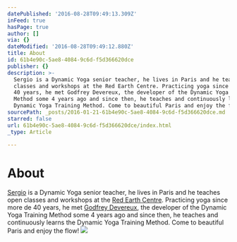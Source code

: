 ```yaml
---
datePublished: '2016-08-28T09:49:13.309Z'
inFeed: true
hasPage: true
author: []
via: {}
dateModified: '2016-08-28T09:49:12.880Z'
title: About
id: 61b4e90c-5ae8-4084-9c6d-f5d366620dce
publisher: {}
description: >-
  Sergio is a Dynamic Yoga senior teacher, he lives in Paris and he teaches open
  classes and workshops at the Red Earth Centre. Practicing yoga since more de
  40 years, he met Godfrey Devereux, the developer of the Dynamic Yoga Training
  Method some 4 years ago and since then, he teaches and continuously learns the
  Dynamic Yoga Training Method. Come to beautiful Paris and enjoy the flow!
sourcePath: _posts/2016-01-21-61b4e90c-5ae8-4084-9c6d-f5d366620dce.md
starred: false
url: 61b4e90c-5ae8-4084-9c6d-f5d366620dce/index.html
_type: Article

---
```

# About

[Sergio][0] is a Dynamic Yoga senior teacher, he lives in Paris and he teaches open classes and workshops at the [Red Earth Centre][1]. Practicing yoga since more de 40 years, he met [Godfrey Devereux][2], the developer of the Dynamic Yoga Training Method some 4 years ago and since then, he teaches and continuously learns the Dynamic Yoga Training Method. Come to beautiful Paris and enjoy the flow!
![](https://s3-us-west-2.amazonaws.com/the-grid-img/p/df2bd3efdec00995c3b03ff911d8c778ba0ddee9.jpg)

[0]: http://www.redearthcentre.com/eng/?page_id=907
[1]: http://www.redearthcentre.com/
[2]: http://www.dynamicyoga.com/
